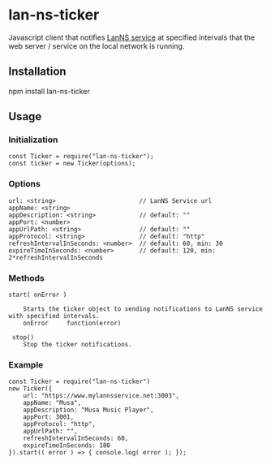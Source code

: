 # lan-ns-ticker

Javascript client that notifies [LanNS service](https://github.com/ollikekalainen/lan-ns/) at specified intervals that the web server / service on the local network is running.


## Installation

npm install lan-ns-ticker


## Usage

### Initialization

	const Ticker = require("lan-ns-ticker");
	const ticker = new Ticker(options);
    

### Options

	url: <string>						// LanNS Service url
	appName: <string>
	appDescription: <string>			// default: ""
	appPort: <number>
	appUrlPath: <string>				// default: ""
	appProtocol: <string>				// default: "http"
	refreshIntervalInSeconds: <number>	// default: 60, min: 30
	expireTimeInSeconds: <number> 		// default: 120, min: 2*refreshIntervalInSeconds
     

### Methods

	start( onError )

		Starts the ticker object to sending notifications to LanNS service with specified intervals.
	 	onError		function(error)

	 stop()
	 	Stop the ticker notifications.


### Example

	const Ticker = require("lan-ns-ticker")
    new Ticker({
        url: "https://www.mylannsservice.net:3003",
        appName: "Musa",
        appDescription: "Musa Music Player",
        appPort: 3001,
        appProtocol: "http",
        appUrlPath: "",
        refreshIntervalInSeconds: 60,
        expireTimeInSeconds: 180
    }).start(( error ) => { console.log( error ); });
     


